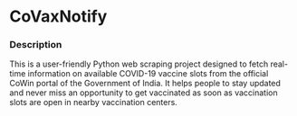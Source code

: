# CoVaxNotify

### Description

This is a user-friendly Python web scraping project designed to fetch real-time information on available COVID-19 vaccine slots from the official CoWin portal of the Government of India. It helps people to stay updated and never miss an opportunity to get vaccinated as soon as vaccination slots are open in nearby vaccination centers.
